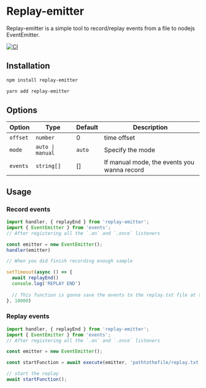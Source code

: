 # Replay-emitter

Replay-emitter is a simple tool to record/replay events from a file to nodejs EventEmitter.

[![CI](https://github.com/oktapodia/replay-emitter/actions/workflows/ci.yml/badge.svg)](https://github.com/oktapodia/replay-emitter/actions/workflows/ci.yml)

## Installation

```bash
npm install replay-emitter
```

```bash
yarn add replay-emitter
```

## Options

| Option   | Type             | Default | Description                                 |
|----------|------------------|---------|---------------------------------------------|
| `offset` | `number`         | 0       | time offset                                 |
| `mode`   | `auto \| manual` | `auto`  | Specify the mode                            |
| `events` | `string[]`       | []      | If manual mode, the events you wanna record |

## Usage

### Record events

```javascript
import handler, { replayEnd } from 'replay-emitter';
import { EventEmitter } from 'events';
// After registering all the `.on` and `.once` listeners

const emitter = new EventEmitter();
handler(emitter)

// When you did finish recording enough sample

setTimeout(async () => {
  await replayEnd()
  console.log('REPLAY END')
  
  // This function is gonna save the events to the replay.txt file at the root of the project
}, 10000)
```

### Replay events

```javascript
import handler, { replayEnd } from 'replay-emitter';
import { EventEmitter } from 'events';
// After registering all the `.on` and `.once` listeners

const emitter = new EventEmitter();

const startFunction = await execute(emitter, 'pathtothefile/replay.txt');

// start the replay
await startFunction();
```

